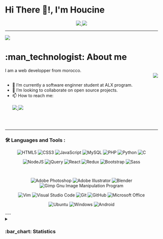 # Hi There 👋!, I'm Houcine
<div align = "center">
	<div id = "badges">
		<a href = "https://www.linkedin.com/in/elhoucine-bh">
			<img src = "https://img.shields.io/badge/LinkedIn-blue?logo=linkedin&logoColor=white&style=for-the-badge"/>
		</a>
		<a href = "https://twitter.com/hocinbaha20">
			<img src = "https://img.shields.io/badge/twitter-blue?logo=twitter&logoColor=white&style=for-the-badge"/>
		</a>
	</div>
</div>

---

<div>
	<img src = "https://komarev.com/ghpvc/?username=hbcode1" />
	<h1> :man_technologist: About me </h1>
	I am a web developper from morocco.	
	<br/>
<picture>
	<source srcset="https://github-readme-stats.vercel.app/api?username=hbcode1&show_icons=true&hide_title=true&theme=dark"
	media="(prefers-color-scheme: dark)"
	/>
	<source srcset="https://github-readme-stats.vercel.app/api?username=hbcode1&show_icons=true&hide_title=true"
	media="(prefers-color-scheme: light), (prefers-color-scheme: no-preference)"
	/>
	<img src="https://github-readme-stats.vercel.app/api?username=hbcode1&show_icons=true&hide_title=true" align = "right"/>
</picture>
	<br/>
	<ul align = "left">
		<li> 🌱 I’m currently a software enginner student at ALX program.</li>
		<li> 👯 I’m looking to collaborate on open source projects.</li>
		<li> 📫 How to reach me: 
	<br/>
	<br/>
			<a href = "https://www.linkedin.com/in/elhoucine-bh">
				<img src = "https://img.shields.io/badge/linkedin-%230077B5.svg?style=for-the-badge&logo=linkedin&logoColor=white" />
			</a>
			<a href = "https://twitter.com/hocinbaha20">
				<img src = "https://img.shields.io/badge/Twitter-%231DA1F2.svg?style=for-the-badge&logo=Twitter&logoColor=white" />
			</a>
		</li>
	</ul>
	
</div>
	<br/>
	<br/>

---

### :hammer_and_wrench: Languages and Tools :

<div align = "center">

![HTML5](https://img.shields.io/badge/-HTML5-333333?style=flat&logo=html5)
![CSS3](https://img.shields.io/badge/-CSS3-333333?style=flat&logo=css3&logoColor=blue)
![JavaScript](https://img.shields.io/badge/-JavaScript-333333?style=flat&logo=javascript)
![MySQL](https://img.shields.io/badge/-MySQL-333333?style=flat&logo=postgresql)
![PHP](https://img.shields.io/badge/-PHP-333333?style=flat&logo=php)
![Python](https://img.shields.io/badge/-Python-333333?style=flat&logo=python&logoColor=ffdd54)
![C](https://img.shields.io/badge/-C-333333?style=flat&logo=c)

![NodeJS](https://img.shields.io/badge/-NodeJS-333333?style=flat&logo=nodedotjs)
![jQuery](https://img.shields.io/badge/-jQuery-333333?style=flat&logo=jquery&logoColor=0769AD)
![React](https://img.shields.io/badge/-React-333333?style=flat&logo=React&logoColor=61DAFB)
![Redux](https://img.shields.io/badge/-Redux-333333?style=flat&logo=redux)
![Bootstrap](https://img.shields.io/badge/-Bootstrap-333333?style=flat&logo=bootstrap)
![Sass](https://img.shields.io/badge/-Sass-333333?style=flat&logo=sass)

<br/>

![Adobe Photoshop](https://img.shields.io/badge/photoshop-%2331A8FF.svg?style=for-the-badge&logo=adobe%20photoshop&logoColor=white)
![Adobe Illustrator](https://img.shields.io/badge/illustrator-%23FF9A00.svg?style=for-the-badge&logo=adobe%20illustrator&logoColor=white)
![Blender](https://img.shields.io/badge/blender-%23F5792A.svg?style=for-the-badge&logo=blender&logoColor=white)
![Gimp Gnu Image Manipulation Program](https://img.shields.io/badge/Gimp-657D8B?style=for-the-badge&logo=gimp&logoColor=FFFFFF)

![Vim](https://img.shields.io/badge/VIM-%2311AB00.svg?style=for-the-badge&logo=vim&logoColor=white)
![Visual Studio Code](https://img.shields.io/badge/VS%20Code-0078d7.svg?style=for-the-badge&logo=visual-studio-code&logoColor=white)
![Git](https://img.shields.io/badge/git-%23F05033.svg?style=for-the-badge&logo=git&logoColor=white)
![GitHub](https://img.shields.io/badge/github-%23121011.svg?style=for-the-badge&logo=github&logoColor=white)
![Microsoft Office](https://img.shields.io/badge/MS%20Office-D83B01?style=for-the-badge&logo=microsoft-office&logoColor=white)

![Ubuntu](https://img.shields.io/badge/Ubuntu-E95420?style=for-the-badge&logo=ubuntu&logoColor=white)
![Windows](https://img.shields.io/badge/Windows-0078D6?style=for-the-badge&logo=windows&logoColor=white)
![Android](https://img.shields.io/badge/Android-3DDC84?style=for-the-badge&logo=android&logoColor=white)

</div>
---

<details>
	<summary>
	<h3> :bar_chart: Statistics</h3>
	</summary>
	<picture>
		<source srcset="https://github-readme-streak-stats.herokuapp.com?user=hbcode1&exclude_days=Sun&card_width=540&hide_border=falsw&theme=dark"
		media="(prefers-color-scheme: dark)"
		/>
		<source srcset="https://github-readme-streak-stats.herokuapp.com?user=hbcode1&exclude_days=Sun&card_width=540&hide_border=falsw"
		media="(prefers-color-scheme: light), (prefers-color-scheme: no-preference)"
		/>
		<br/>
		<br/>
		<img src="https://github-readme-streak-stats.herokuapp.com?user=hbcode1&exclude_days=Sun&card_width=540&hide_border=falsw" />
	</picture>
	<picture>
		<source srcset="https://github-readme-stats.vercel.app/api/top-langs/?username=hbcode1&layout=compact&langs_count=8&theme=dark"
		media="(prefers-color-scheme: dark)"
		/>
		<source srcset="https://github-readme-stats.vercel.app/api/top-langs/?username=hbcode1&layout=compact&langs_count=8"
		media="(prefers-color-scheme: light), (prefers-color-scheme: no-preference)"
		/>
		<br/>
		<br/>
		<img src="https://github-readme-stats.vercel.app/api/top-langs/?username=hbcode1&layout=compact&langs_count=8" />
	</picture>
</details>

#### 



#### 


